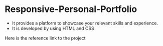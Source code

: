 # Responsive-Personal-Portfolio

- It provides a platform to showcase your relevant skills and experience.
- It is developed by using HTML and CSS

Here is the reference link to the project 

